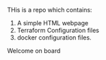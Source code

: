 THis is a repo which contains:
1) A simple HTML webpage
2) Terraform Configuration files
3) docker configuration files.

Welcome on board
